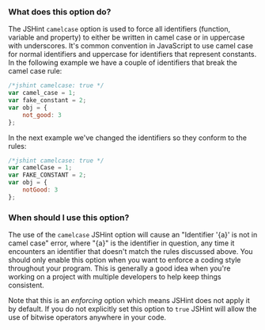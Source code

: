 <!---
{
    "titles": [
        "camelcase"
    ],
    "slugs": [
        "option-jshint-camelcase"
    ],
    "linters": [
        "jshint"
    ],
    "author": "jallardice",
    "subject": "option"
}
-->

### What does this option do?

The JSHint `camelcase` option is used to force all identifiers (function,
variable and property) to either be written in camel case or in uppercase with
underscores. It's common convention in JavaScript to use camel case for normal
identifiers and uppercase for identifiers that represent constants. In the
following example we have a couple of identifiers that break the camel case
rule:

<!---
{
    "linter": "jshint"
}
-->
```javascript
/*jshint camelcase: true */
var camel_case = 1;
var fake_constant = 2;
var obj = {
    not_good: 3
};
```

In the next example we've changed the identifiers so they conform to the rules:

<!---
{
    "linter": "jshint"
}
-->
```javascript
/*jshint camelcase: true */
var camelCase = 1;
var FAKE_CONSTANT = 2;
var obj = {
    notGood: 3
};
```

### When should I use this option?

The use of the `camelcase` JSHint option will cause an "Identifier '{a}' is not
in camel case" error, where "{a}" is the identifier in question, any time it
encounters an identifier that doesn't match the rules discussed above. You
should only enable this option when you want to enforce a coding style
throughout your program. This is generally a good idea when you're working on a
project with multiple developers to help keep things consistent.

Note that this is an *enforcing* option which means JSHint does not apply it by
default. If you do not explicitly set this option to `true` JSHint will allow
the use of bitwise operators anywhere in your code.

